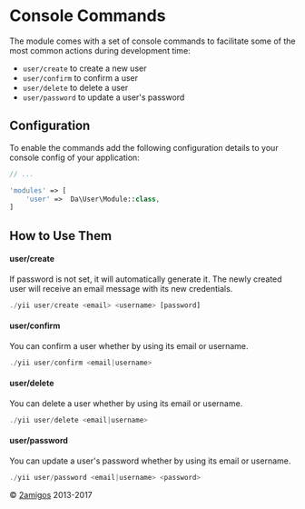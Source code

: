 Console Commands
================

The module comes with a set of console commands to facilitate some of the  most common actions during development time: 

- `user/create` to create a new user
- `user/confirm` to confirm a user
- `user/delete` to delete a user 
- `user/password` to update a user's password


Configuration
-------------

To enable the commands add the following configuration details to your console config of your application: 

```php
// ... 

'modules' => [
    'user' =>  Da\User\Module::class,
]
```

How to Use Them
---------------

#### user/create

If password is not set, it will automatically generate it. The newly created user will receive an email message with its 
new credentials. 

```php 
./yii user/create <email> <username> [password]
```

#### user/confirm 

You can confirm a user whether by using its email or username.

```php 
./yii user/confirm <email|username>
```

#### user/delete 

You can delete a user whether by using its email or username.

```php 
./yii user/delete <email|username>
```

#### user/password 

You can update a user's password whether by using its email or username.

```php 
./yii user/password <email|username> <password>
```


© [2amigos](http://www.2amigos.us/) 2013-2017

